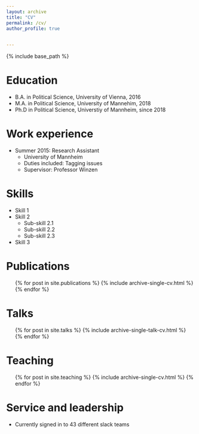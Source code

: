 ```yaml
---
layout: archive
title: "CV"
permalink: /cv/
author_profile: true

  
---
```


{% include base_path %}

Education
======
* B.A. in Political Science, University of Vienna, 2016
* M.A. in Political Science, University of Mannehim, 2018
* Ph.D in Political Science, Universtiy of Mannheim, since 2018

Work experience
======
* Summer 2015: Research Assistant
  * University of Mannheim
  * Duties included: Tagging issues
  * Supervisor: Professor Winzen


  
Skills
======
* Skill 1
* Skill 2
  * Sub-skill 2.1
  * Sub-skill 2.2
  * Sub-skill 2.3
* Skill 3

Publications
======
  <ul>{% for post in site.publications %}
    {% include archive-single-cv.html %}
  {% endfor %}</ul>
  
Talks
======
  <ul>{% for post in site.talks %}
    {% include archive-single-talk-cv.html %}
  {% endfor %}</ul>
  
Teaching
======
  <ul>{% for post in site.teaching %}
    {% include archive-single-cv.html %}
  {% endfor %}</ul>
  
Service and leadership
======
* Currently signed in to 43 different slack teams
